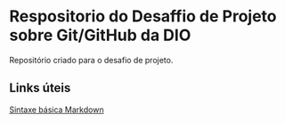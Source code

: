 # Respositorio do Desaffio de Projeto sobre Git/GitHub da DIO
Repositório criado para o desafio de projeto.


## Links úteis
[Sintaxe básica Markdown](https://www.markdownguide.org/basic-syntax/)
